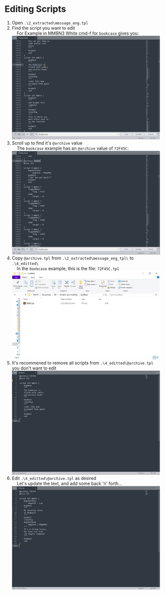 # Editing Scripts

1. Open `.\2_extracted\message_eng.tpl`
2. Find the script you want to edit  
&nbsp;&nbsp;&nbsp;&nbsp;For Example in MMBN3 White cmd-f for `bookcase` gives you:  
![3_message_eng_tpl_search](./README_images/3_message_eng_tpl_search.png)  
3. Scroll up to find it's `@archive` value  
&nbsp;&nbsp;&nbsp;&nbsp;The `bookcase` example has an `@archive` value of `72F45C`:
![3_scrollup](./README_images/3_scrollup.PNG)  
4. Copy `@archive.tpl` from `.\2_extracted\message_eng_tpl\` to `.\4_editted\`  
&nbsp;&nbsp;&nbsp;&nbsp;In the `bookcase` example, this is the file: `72F45C.tpl`  
![4_edittedFolder](./README_images/4_edittedFolder.png)  
5. It's recommened to remove all scripts from `.\4_editted\@archive.tpl` you don't want to edit  
![4_minified](./README_images/4_minified.PNG)  
6. Edit `.\4_editted\@archive.tpl` as desired  
&nbsp;&nbsp;&nbsp;&nbsp;Let's update the text, and add some back 'n' forth...  
![4_editted](./README_images/4_editted.PNG)  
